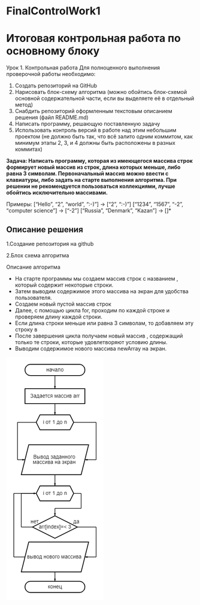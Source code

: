 # FinalControlWork1
# Итоговая контрольная работа по основному блоку

Урок 1. Контрольная работа
Для полноценного выполнения проверочной работы необходимо:
1. Создать репозиторий на GitHub
2. Нарисовать блок-схему алгоритма (можно обойтись блок-схемой основной содержательной части, если вы выделяете её в отдельный метод)
3. Снабдить репозиторий оформленным текстовым описанием решения (файл README.md)
4. Написать программу, решающую поставленную задачу
5. Использовать контроль версий в работе над этим небольшим проектом (не должно быть так, что всё залито одним коммитом, как минимум этапы 2, 3, и 4 должны быть расположены в разных коммитах)

**Задача: Написать программу, которая из имеющегося массива строк формирует новый массив из строк, длина которых меньше, либо равна 3 символам. Первоначальный массив можно ввести с клавиатуры, либо задать на старте выполнения алгоритма. При решении не рекомендуется пользоваться коллекциями, лучше обойтись исключительно массивами.**

Примеры:
[“Hello”, “2”, “world”, “:-)”] → [“2”, “:-)”]
[“1234”, “1567”, “-2”, “computer science”] → [“-2”]
[“Russia”, “Denmark”, “Kazan”] → []*


## Описание решения

1.Создание репозитория на github

2.Блох схема алгоритма

Описание алгоритма
* На старте программы мы создаем массив строк с названием , который содержит некоторые строки.
* Затем выводим содержимое этого массива на экран для удобства пользователя.
* Создаем новый пустой массив строк 
* Далее, с помощью цикла for, проходим по каждой строке  и проверяем длину каждой строки.
* Если длина строки меньше или равна 3 символам, то добавляем эту строку в 
* После завершения цикла получаем новый массив , содержащий только те строки, которые удовлетворяют условию длины.
* Выводим содержимое нового массива newArray на экран.

![схема](diagram.png)

